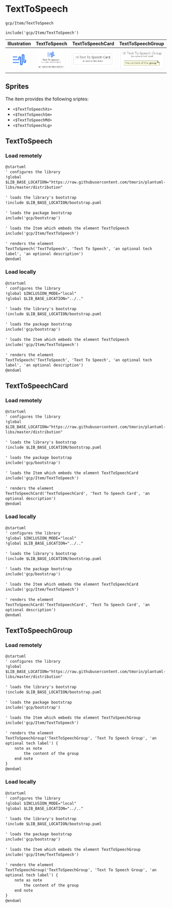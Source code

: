 # TextToSpeech


```text
gcp/Item/TextToSpeech
```

```text
include('gcp/Item/TextToSpeech')
```



| Illustration | TextToSpeech | TextToSpeechCard | TextToSpeechGroup |
| :---: | :---: | :---: | :---: |
| ![illustration for Illustration](../../gcp/Item/TextToSpeech.png) | ![illustration for TextToSpeech](../../gcp/Item/TextToSpeech.Local.png) | ![illustration for TextToSpeechCard](../../gcp/Item/TextToSpeechCard.Local.png) | ![illustration for TextToSpeechGroup](../../gcp/Item/TextToSpeechGroup.Local.png) |



## Sprites
The item provides the following sriptes:

- `<$TextToSpeechXs>`
- `<$TextToSpeechSm>`
- `<$TextToSpeechMd>`
- `<$TextToSpeechLg>`





## TextToSpeech

### Load remotely
```plantuml
@startuml
' configures the library
!global $LIB_BASE_LOCATION="https://raw.githubusercontent.com/tmorin/plantuml-libs/master/distribution"

' loads the library's bootstrap
!include $LIB_BASE_LOCATION/bootstrap.puml

' loads the package bootstrap
include('gcp/bootstrap')

' loads the Item which embeds the element TextToSpeech
include('gcp/Item/TextToSpeech')

' renders the element
TextToSpeech('TextToSpeech', 'Text To Speech', 'an optional tech label', 'an optional description')
@enduml
```

### Load locally
```plantuml
@startuml
' configures the library
!global $INCLUSION_MODE="local"
!global $LIB_BASE_LOCATION="../.."

' loads the library's bootstrap
!include $LIB_BASE_LOCATION/bootstrap.puml

' loads the package bootstrap
include('gcp/bootstrap')

' loads the Item which embeds the element TextToSpeech
include('gcp/Item/TextToSpeech')

' renders the element
TextToSpeech('TextToSpeech', 'Text To Speech', 'an optional tech label', 'an optional description')
@enduml
```

## TextToSpeechCard

### Load remotely
```plantuml
@startuml
' configures the library
!global $LIB_BASE_LOCATION="https://raw.githubusercontent.com/tmorin/plantuml-libs/master/distribution"

' loads the library's bootstrap
!include $LIB_BASE_LOCATION/bootstrap.puml

' loads the package bootstrap
include('gcp/bootstrap')

' loads the Item which embeds the element TextToSpeechCard
include('gcp/Item/TextToSpeech')

' renders the element
TextToSpeechCard('TextToSpeechCard', 'Text To Speech Card', 'an optional description')
@enduml
```

### Load locally
```plantuml
@startuml
' configures the library
!global $INCLUSION_MODE="local"
!global $LIB_BASE_LOCATION="../.."

' loads the library's bootstrap
!include $LIB_BASE_LOCATION/bootstrap.puml

' loads the package bootstrap
include('gcp/bootstrap')

' loads the Item which embeds the element TextToSpeechCard
include('gcp/Item/TextToSpeech')

' renders the element
TextToSpeechCard('TextToSpeechCard', 'Text To Speech Card', 'an optional description')
@enduml
```

## TextToSpeechGroup

### Load remotely
```plantuml
@startuml
' configures the library
!global $LIB_BASE_LOCATION="https://raw.githubusercontent.com/tmorin/plantuml-libs/master/distribution"

' loads the library's bootstrap
!include $LIB_BASE_LOCATION/bootstrap.puml

' loads the package bootstrap
include('gcp/bootstrap')

' loads the Item which embeds the element TextToSpeechGroup
include('gcp/Item/TextToSpeech')

' renders the element
TextToSpeechGroup('TextToSpeechGroup', 'Text To Speech Group', 'an optional tech label') {
    note as note
        the content of the group
    end note
}
@enduml
```

### Load locally
```plantuml
@startuml
' configures the library
!global $INCLUSION_MODE="local"
!global $LIB_BASE_LOCATION="../.."

' loads the library's bootstrap
!include $LIB_BASE_LOCATION/bootstrap.puml

' loads the package bootstrap
include('gcp/bootstrap')

' loads the Item which embeds the element TextToSpeechGroup
include('gcp/Item/TextToSpeech')

' renders the element
TextToSpeechGroup('TextToSpeechGroup', 'Text To Speech Group', 'an optional tech label') {
    note as note
        the content of the group
    end note
}
@enduml
```

